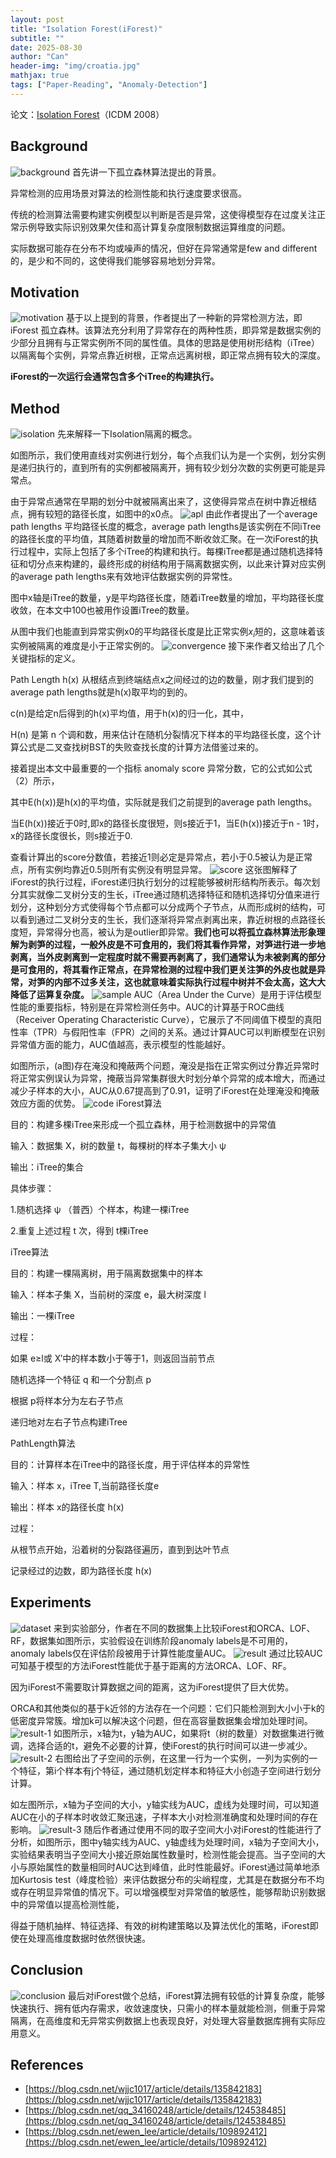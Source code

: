 ```yaml
---
layout: post
title: "Isolation Forest(iForest)"
subtitle: ""
date: 2025-08-30
author: "Can"
header-img: "img/croatia.jpg"
mathjax: true
tags: ["Paper-Reading", "Anomaly-Detection"]
---
```


论文：[Isolation Forest](/file/Isolation-Forest.pdf)（ICDM 2008）

## Background
![background](/img/in-post/image-zrrg.png)
首先讲一下孤立森林算法提出的背景。

异常检测的应用场景对算法的检测性能和执行速度要求很高。

传统的检测算法需要构建实例模型以判断是否是异常，这使得模型存在过度关注正常示例导致实际识别效果欠佳和高计算复杂度限制数据运算维度的问题。

实际数据可能存在分布不均或噪声的情况，但好在异常通常是few and different的，是少和不同的，这使得我们能够容易地划分异常。

## Motivation
![motivation](/img/in-post/image-zrrg.png)
基于以上提到的背景，作者提出了一种新的异常检测方法，即iForest 孤立森林。该算法充分利用了异常存在的两种性质，即异常是数据实例的少部分且拥有与正常实例所不同的属性值。具体的思路是使用树形结构（iTree）以隔离每个实例，异常点靠近树根，正常点远离树根，即正常点拥有较大的深度。

**iForest的一次运行会通常包含多个iTree的构建执行。**

## Method
![isolation](/img/in-post/image-vhhp.png)
先来解释一下Isolation隔离的概念。

如图所示，我们使用直线对实例进行划分，每个点我们认为是一个实例，划分实例是递归执行的，直到所有的实例都被隔离开，拥有较少划分次数的实例更可能是异常点。

由于异常点通常在早期的划分中就被隔离出来了，这使得异常点在树中靠近根结点，拥有较短的路径长度，如图中的x0点。
![apl](/img/in-post/image-cuzm.png)
由此作者提出了一个average path lengths 平均路径长度的概念，average path lengths是该实例在不同iTree的路径长度的平均值，其随着树数量的增加而不断收敛汇聚。在一次iForest的执行过程中，实际上包括了多个iTree的构建和执行。每棵iTree都是通过随机选择特征和切分点来构建的，最终形成的树结构用于隔离数据实例，以此来计算对应实例的average path lengths来有效地评估数据实例的异常性。

图中x轴是iTree的数量，y是平均路径长度，随着iTree数量的增加，平均路径长度收敛，在本文中100也被用作设置iTree的数量。

从图中我们也能直到异常实例x0的平均路径长度是比正常实例$x_i$短的，这意味着该实例被隔离的难度是小于正常实例的。
![convergence](/img/in-post/image-bzzg.png)
接下来作者又给出了几个关键指标的定义。

Path Length h(x) 从根结点到终端结点x之间经过的边的数量，刚才我们提到的average path lengths就是h(x)取平均的到的。

c(n)是给定n后得到的h(x)平均值，用于h(x)的归一化，其中，

H(n) 是第 n 个调和数，用来估计在随机分裂情况下样本的平均路径长度，这个计算公式是二叉查找树BST的失败查找长度的计算方法借鉴过来的。

接着提出本文中最重要的一个指标 anomaly score 异常分数，它的公式如公式（2）所示，

其中E(h(x))是h(x)的平均值，实际就是我们之前提到的average path lengths。

当E(h(x))接近于0时,即x的路径长度很短，则s接近于1，当E(h(x))接近于n - 1时，x的路径长度很长，则s接近于0.

查看计算出的score分数值，若接近1则必定是异常点，若小于0.5被认为是正常点，所有实例均靠近0.5则所有实例没有明显异常。
![score](/img/in-post/image-knub.png)
这张图解释了iForest的执行过程，iForest递归执行划分的过程能够被树形结构所表示。每次划分其实就像二叉树分支的生长，iTree通过随机选择特征和随机选择切分值来进行划分，这种划分方式使得每个节点都可以分成两个子节点，从而形成树的结构，可以看到通过二叉树分支的生长，我们逐渐将异常点剥离出来，靠近树根的点路径长度短，异常得分也高，被认为是outlier即异常。**我们也可以将孤立森林算法形象理解为剥笋的过程，一般外皮是不可食用的，我们将其看作异常，对笋进行进一步地剥离，当外皮剥离到一定程度时就不需要再剥离了，我们通常认为未被剥离的部分是可食用的，将其看作正常点，在异常检测的过程中我们更关注笋的外皮也就是异常，对笋的内部不过多关注，这也就意味着实际执行过程中树并不会太高，这大大降低了运算复杂度。**
![sample](/img/in-post/image-juop.png)
AUC（Area Under the Curve）是用于评估模型性能的重要指标，特别是在异常检测任务中。AUC的计算基于ROC曲线（Receiver Operating Characteristic Curve），它展示了不同阈值下模型的真阳性率（TPR）与假阳性率（FPR）之间的关系。通过计算AUC可以判断模型在识别异常值方面的能力，AUC值越高，表示模型的性能越好。

如图所示，(a图)存在淹没和掩蔽两个问题，淹没是指在正常实例过分靠近异常时将正常实例误认为异常，掩蔽当异常集群很大时划分单个异常的成本增大，而通过减少子样本的大小，AUC从0.67提高到了0.91，证明了iForest在处理淹没和掩蔽效应方面的优势。
![code](/img/in-post/image-reaf.png)
iForest算法

目的：构建多棵iTree来形成一个孤立森林，用于检测数据中的异常值

输入：数据集 X，树的数量 t，每棵树的样本子集大小 ψ

输出：iTree的集合

具体步骤：

1.随机选择 ψ （普西）个样本，构建一棵iTree

2.重复上述过程 t 次，得到 t棵iTree

iTree算法

目的：构建一棵隔离树，用于隔离数据集中的样本

输入：样本子集 X，当前树的深度 e，最大树深度 l

输出：一棵iTree

过程：

如果 e≥l或 X′中的样本数小于等于1，则返回当前节点

随机选择一个特征 q 和一个分割点 p

根据 p将样本分为左右子节点

递归地对左右子节点构建iTree

PathLength算法

目的：计算样本在iTree中的路径长度，用于评估样本的异常性

输入：样本 x，iTree T,当前路径长度e

输出：样本 x的路径长度 h(x)

过程：

从根节点开始，沿着树的分裂路径遍历，直到到达叶节点

记录经过的边数，即为路径长度 h(x)

## Experiments
![dataset](/img/in-post/image-ipos.png)
来到实验部分，作者在不同的数据集上比较iForest和ORCA、LOF、RF，数据集如图所示，实验假设在训练阶段anomaly labels是不可用的，anomaly labels仅在评估阶段被用于计算性能度量AUC。
![result](/img/in-post/image-ktwe.png)
通过比较AUC可知基于模型的方法iForest性能优于基于距离的方法ORCA、LOF、RF。

因为iForest不需要取计算数据之间的距离，这为iForest提供了巨大优势。

ORCA和其他类似的基于k近邻的方法存在一个问题：它们只能检测到大小小于k的低密度异常簇。增加k可以解决这个问题，但在高容量数据集会增加处理时间。
![result-1](/img/in-post/image-zdxg.png)
如图所示，x轴为t，y轴为AUC，如果将t（树的数量）对数据集进行微调，选择合适的t，避免不必要的计算，使iForest的执行时间可以进一步减少。
![result-2](/img/in-post/image-iqip.png)
右图给出了子空间的示例，在这里一行为一个实例，一列为实例的一个特征，第i个样本有j个特征，通过随机划定样本和特征大小创造子空间进行划分计算。

如左图所示，x轴为子空间的大小，y轴实线为AUC，虚线为处理时间，可以知道AUC在小的子样本时收敛汇聚迅速，子样本大小对检测准确度和处理时间的存在影响。
![result-3](/img/in-post/image-ehhl.png)
随后作者通过使用不同的取子空间大小对iForest的性能进行了分析，如图所示，图中y轴实线为AUC、y轴虚线为处理时间，x轴为子空间大小，实验结果表明当子空间大小接近原始属性数量时，检测性能会提高。当子空间的大小与原始属性的数量相同时AUC达到峰值，此时性能最好。iForest通过简单地添加Kurtosis test（峰度检验）来评估数据分布的尖峭程度，尤其是在数据分布不均或存在明显异常值的情况下。可以增强模型对异常值的敏感性，能够帮助识别数据中的异常值以提高检测性能，

得益于随机抽样、特征选择、有效的树构建策略以及算法优化的策略，iForest即使在处理高维度数据时依然很快速。

## Conclusion
![conclusion](/img/in-post/image-uqek.png)
最后对iForest做个总结，iForest算法拥有较低的计算复杂度，能够快速执行、拥有低内存需求，收敛速度快，只需小的样本量就能检测，侧重于异常隔离，在高维度和无异常实例数据上也表现良好，对处理大容量数据库拥有实际应用意义。

## References
* [https://blog.csdn.net/wjjc1017/article/details/135842183](https://blog.csdn.net/wjjc1017/article/details/135842183)
* [https://blog.csdn.net/qq_34160248/article/details/124538485](https://blog.csdn.net/qq_34160248/article/details/124538485)
* [https://blog.csdn.net/ewen_lee/article/details/109892412](https://blog.csdn.net/ewen_lee/article/details/109892412)

